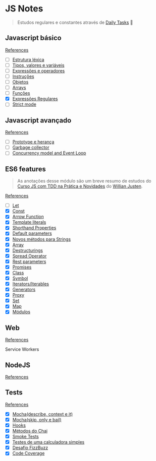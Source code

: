 # JS Notes

> Estudos regulares e constantes através de [Daily Tasks](daily-tasks.md) :purple_heart:

## Javascript básico

[References](#)

- [ ] [Estrutura léxica](#)
- [ ] [Tipos, valores e variáveis](#)
- [ ] [Expressões e operadores](#)
- [ ] [Instruções](#)
- [ ] [Objetos](#)
- [ ] [Arrays](#)
- [ ] [Funções](#)
- [x] [Expressões Regulares](js-basic/regex.md)
- [ ] [Strict mode](#)

## Javascript avançado

[References](references/js-avancado.md)

- [ ] [Prototype e herança](#)
- [ ] [Garbage collector](#)
- [ ] [Concurrency model and Event Loop](#)

## ES6 features

> As anotações desse módulo são um breve resumo de estudos do [Curso JS com TDD na Prática e Novidades](https://willianjusten.com.br/js-com-tdd-na-pratica-e-novidades/) do [Willian Justen](https://github.com/willianjusten/es6-curso).

[References](references/es6-references.md)

- [ ] [Let]()
- [x] [Const](es6-features/const.md)
- [x] [Arrow Function ](es6-features/arrow-functions.md)
- [x] [Template literals](es6-features/template-literals.md)
- [x] [Shorthand Properties](es6-features/shorthand-properties.md)
- [x] [Default parameters](es6-features/default-parameters.md)
- [x] [Novos métodos para Strings](es6-features/novos-metodos-para-strings.md)
- [x] [Array](es6-features/array.md)
- [x] [Destructurings](es6-features/destructuring.md)
- [x] [Spread Operator](es6-features/spread-operator.md)
- [x] [Rest parameters](es6-features/rest-parameters.md)
- [x] [Promises](es6-features/promises.md)
- [x] [Class](es6-features/class.md)
- [x] [Symbol](es6-features/symbol.md)
- [x] [Iterators/Iterables](es6-features/iterators-iterables.md)
- [x] [Generators](es6-features/generators.md)
- [x] [Proxy](es6-features/proxy.md)
- [x] [Set](es6-features/set.md)
- [x] [Map](es6-features/map.md)
- [x] [Módulos](es6-features/modulos.md)

## Web

[References](references/web.md)

Service Workers

## NodeJS

[References](references/module-bundler.md)

## Tests
[References](references/tests.md)

- [x] [Mocha(describe, context e it)](tdd-features/describe-context-it.md)
- [x] [Mocha(skip, only e bail)](tdd-features/skip-only-bail.md)
- [x] [Hooks](tdd-features/hooks.md)
- [x] [Métodos do Chai](tdd-features/metodos-chai.md)
- [x] [Smoke Tests](tdd-features/smoke-test.md)
- [x] [Testes de uma calculadora simples](tdd-features/calc-tdd.md)
- [x] [Desafio FizzBuzz](tdd-features/desafio-fizz-buzz.md)
- [x] [Code Coverage](tdd-features/code-coverage.md)